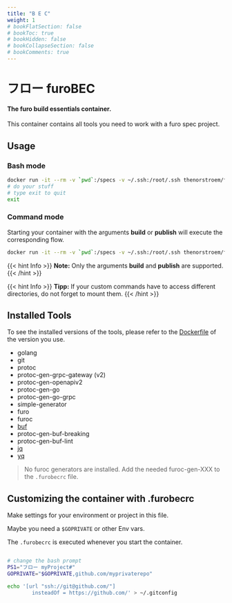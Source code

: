```yaml
---
title: "B E C"
weight: 1
# bookFlatSection: false
# bookToc: true
# bookHidden: false
# bookCollapseSection: false
# bookComments: true
---
```



# フロー furoBEC

#### The furo build essentials container.

This container contains all tools you need to work with a furo spec project.

## Usage
### Bash mode
```bash
docker run -it --rm -v `pwd`:/specs -v ~/.ssh:/root/.ssh thenorstroem/furo-bec
# do your stuff
# type exit to quit
exit
```

### Command mode
Starting your container with the arguments **build** or **publish** will execute the corresponding flow.

```bash
docker run -it --rm -v `pwd`:/specs -v ~/.ssh:/root/.ssh thenorstroem/furo-bec build
```

{{< hint Info >}}
**Note:** Only the arguments **build** and **publish** are supported. 
{{< /hint >}}

{{< hint Info >}}
**Tipp:** If your custom commands have to access different directories, do not forget to mount them.
{{< /hint >}}

## Installed Tools
To see the installed versions of the tools, please refer to the [Dockerfile](https://github.com/eclipse/eclipsefuro/blob/main/BEC/Dockerfile) of the version you use.

- golang
- git
- protoc
- protoc-gen-grpc-gateway (v2)
- protoc-gen-openapiv2
- protoc-gen-go
- protoc-gen-go-grpc
- simple-generator
- furo
- furoc
- [buf](https://docs.buf.build/introduction)
- protoc-gen-buf-breaking
- protoc-gen-buf-lint
- [jq](https://stedolan.github.io/jq/)
- [yq](https://mikefarah.gitbook.io/yq/commands/read)

> No furoc generators are installed. Add the needed furoc-gen-XXX to the `.furobecrc` file.


## Customizing the container with .furobecrc
Make settings for your environment or project in this file. 

Maybe you need a `$GOPRIVATE` or other Env vars.

The `.furobecrc` is executed whenever you start the container.

```bash

# change the bash prompt
PS1="フロー myProject#"
GOPRIVATE="$GOPRIVATE,github.com/myprivaterepo"

echo '[url "ssh://git@github.com/"]
        insteadOf = https://github.com/' > ~/.gitconfig
        
```
   
